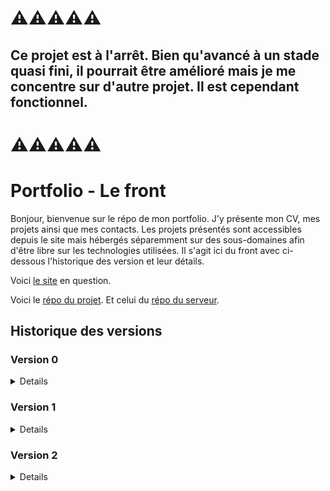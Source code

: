 # ⚠️⚠️⚠️⚠️⚠️

## Ce projet est à l'arrêt. Bien qu'avancé à un stade quasi fini, il pourrait être amélioré mais je me concentre sur d'autre projet. Il est cependant fonctionnel.

# ⚠️⚠️⚠️⚠️⚠️

# Portfolio - Le front

Bonjour, bienvenue sur le répo de mon portfolio. J'y présente mon CV, mes projets ainsi que mes contacts. Les projets présentés sont accessibles depuis le site mais hébergés séparemment sur des sous-domaines afin d'être libre sur les technologies utilisées.
Il s'agit ici du front avec ci-dessous l'historique des version et leur détails.

Voici [le site](https://alexandre-richard.fr/) en question.

Voici le [répo du projet](https://github.com/Alexandre-RICHARD/Portfolio-Front).
Et celui du [répo du serveur](https://github.com/Alexandre-RICHARD/Portfolio-Back).

## Historique des versions

### Version 0

<details>

### build 0 - 0.0.1 `1er juillet 2022`

-   Création des répertoire Github

### build 1 - 0.1.0 `3 juillet 2022`

-   Mise en place des premiers fichiers, test ok, prêt à coder

### build 2 - 0.1.1 `3 juillet 2022`

-   Update Readme (penser à prendre l'habitude avant de push)

### build 3 - 0.2.0 `4 juillet 2022`

-   Réflexion intense et installation quasi complète de tous les outils me semblant nécessaire du react-modèle.
-   Les deux projets (front/back) sont prêts à être commencés, l'environnement de travail est terminé.

### build 4 - 0.2.1 `4 juillet 2022`

-   Petit patch, retrait de dotenv sur le front et légère correction de commentaires

### build 5 - 0.3.0 `5 juillet 2022`

-   Début du projet, fin de la construction du plateau d'échecs terminé.
-   Tout est en javascript commun

### build 6 - 0.4.0 `6 juillet 2022`

-   Plateau terminé avec chaque pièce placé au bon endroit avec des SVG. - Récupération de données depuis le back.
-   Fichier http et baseUrl crées.
-   Prochaine étape, les mouvements des pièces

### build 7 - 0.5.0 `7 juillet 2022`

-   Début de la gestion des mouvements de chaque pièces.
-   Normalement pions terminées => 1/6.
-   Quelques morceaux temporaires ajoutés, à pas oublier.
-   Début de la construction des events et de la récupération des mouvements possibles.

### build 8 - 0.6.0 `9 juillet 2022`

-   Jeux d'échecs fonctionnel visuellement parlant.
-   Reste encore des règles à implémenter.
-   Prochaine étape, rangement, coup de propre.
-   Gros progrès, grosse fierté

### build 9 - 0.6.1 `10 juillet 2022`

-   Beaucoup de micro-correction, de factorisation (avec un peu de dynamisme)
-   Optimisation des appels d'API et mise en forme

### build 10 - 0.6.2 `10 juillet 2022`

-   Le précédent Readme n'avait pas été enregistré. C'est tout.

### build 11 - 0.6.3 `10 juillet 2022`

-   Encore un peu de factorisation et fonction unique pour la gestion des mouvements

### build 12 - 0.6.4 `12 juillet 2022`

-   Quelques modifs
-   Ajout d'un check définitif des cases Highlight si besoin
-   Tri des async/await/promise/then

### build 13 - 0.6.7 `19 juillet 2022`

-   Rattrapage des versionning du back
-   Modification de la manière de construire les Readme

### build 14 - 0.6.8 `21 juillet 2022`

-   Retrait des liens dans les SVGs des pièces.
-   Renommage des IDs des SVG
-   Création et stylisation de la modal pour le choix de la pièce lors de la transformation du pion
-   Diverses changements et applications de variables dans le SASS
-   Rajout d'une fonction intermédiaire avant l'envoi d'un moves au back pour gérer le choix de la pièce lors de la transformation du pion
-   Changement dans l'obtention du mouvement concerné par le choix effectué par le joueur. Plus simple, plus de boucle.
-   Gestion de la récupération du choix de pièce et rajout à l'objet envoyé au back

### build 15 - 0.6.9 `6 août 2022`

-   Très léger changement du checked true permettant de surligner les cases par défaut.

### build 16 - 0.6.10 `9 août 2022`

-   Rajout du plugin "syntax jsx" pour babel
-   Rajout du parser vue.js pour Eslint
-   Rajout du loader pour vue.js dans la config webpack
-   Changement et dispatch de l'output de Webpack pour régler le problème de compilation et insertion des fichiers
-   Complétion du plugin HtmlWebpackPlugin
-   Rajout de la règle pour le JSX pour la prise en compte des différents types de fichiers
-   Création d'un point de départ pour le projet en vue.js
-   Changement dans la prise en compte du favicon pour qu'il soit reconnu partout
-   Rajout de l'URL online à rendre unique à chaque upload

### build 17 - 0.6.11 `10 août 2022`

-   Débuggage d'EsLint qui ne fonctionnait plus après l'ajout de vue-eslint-parser
-   Ajout des sourceMap pour sass-loader
-   Remise en vue.js du projet
-   Déplacement des premiers fichiers vue en vue ^^ de faire une organisation propre
-   Création d'un fichier SCSS temporaire afin de rassembler les styles du jeu d'échecs temporaires

### build 18 - 0.6.12 `10 août 2022`

-   Modification de l'indentation générale du projet avec 12 pour les fichiers et 4 dedans.

### build 19 - 0.7.0 / 0.7.1 `14 août 2022`

-   Passage en Version 0.7 car l'installation de vue me permet de passer à la seconde grosse partie
-   Rajout de config et vue.config.js dans l'Eslint ignore
-   Changement de la commande serve pour être compatible avec le reload et vue router
-   Les fichiers webpack ont une indentation de 4
-   Rajout de HistoryAPIFallBack true dans le dev config
-   Rajout de vue router
-   Création des futurs logos du site
-   Création des vues qui seront centrales et légères stylisations primaires
-   Router terminés et fonctionnelles pour les routes primaires
-   Création du store avec VueX, nouvellement appelé Penia et intégration des liens avec

### build 20 - 0.7.2 `14 août 2022`

-   Déplacement et renommage du fichier z.http -> requestTest.http dans un dossier temporaire pour les fichiers qui seront utiles plus tard lors du rassemblement de tous les morceaux de projets
-   Déplacement des fichiers scss du jeu d'échecs en zone temporaire
-   Déplacements des deux logos en zone temporaire
-   Déplacement des 5 fichiers .js et du fichiers html gérant le jeu d'échec en zone temporaire
-   Déplacement de "HistoryAPIFallBack" de webpack.dev.config.js ailleurs pour éviter le doublon de dev-server
-   Début des annotations dans index.js (entrée de l'application), index.html, le router, l'index.scss et du PortfolioStore
-   Le fichier index.scss, point d'entrée des styles utilisés précédemment comporte des importations qui ne seront plus utiles et qui ont été indiquées
-   Renommage du mainRouter en router. Gestion de toutes les routes améliorées avec l'ajout de la notion de children et des routers nommés
-   Réorganisation des vues. Renommage du dossier components en dossier views.
-   Création de sous-dossiers :
    -   Primary qui regroupent les 4 pages principales : Home ; Portfolio ; Try Hard but Slow Run et 404 (Not Found)
    -   Portfolio qui va regoruper les 4 vues différentes
    -   TryHard qui regroupera toutes ses vues
    -   Parts qui regroupent tous les sous-composants réutilisables
-   Création de la vue HomePage pour permettre la redirection vers soit le portfolio, soit le projet TryHard but SlowRun
-   Création des pages principales pour les deux parties du site

### build 21 - 0.7.3 `14 août 2022`

-   Supression de vue.congfig.js qui ne servait visiblement à rien
-   Achèvement d'annoter tous les fichiers qui le méritait

### build 22 - 0.7.4 `16 août 2022`

-   Changement dans les liens créé par les router-link avec l'abandon des paths et l'utilisation direct des noms des routes

### build 23 - 0.7.5 `16 août 2022`

-   Rajout d'un SVG pour faire un boutton Revenir à l'accueil en permanance
-   Configuration et utilisation de Prettier sur tous le projet

### build 24 - 0.7.6 `16 août 2022`

-   Test et début d'apprivoisement du SVG en template

### build 25 - 0.7.7 `17 août 2022`

-   Rassemblement de tous les styles des views dans un même nouveau fichier portfolio.scss

### build 26 - 0.7.8 `17 août 2022`

-   Changement d'une règle EsLint
-   Mise en gitignore du dossier .temp/ contenant les fichiers temporaires ou inutiles
-   Quelques changements d'organisations dans les fichiers scss
-   Toutes la refonte du style pour s'adapter à la nouvelle hiérarchie des fichiers
-   Création des icones en svg nécessaires à l'affichage du responsive
-   Nombreux changements dans les vues visant à reprendre au fur et à mesure la nouvelle façon de créer le site (aller on prie pour que cette idée soit pas mal)

### build 27 - 0.8.0 `17 août 2022`

-   Oops, failli faire un giga fail avec les commit/push mais c'est rattrapé. Rajout d'une clé GPG pour vérifié les commits
-   Mise en git ignore des fichiers non nécessaires sur Github

### build 28 - 0.8.1 `17 août 2022`

-   Supression d'un commentaire dans le html original pour ne pas qu'il apparassent dans le chrome dev
-   Gros changement dans le router. Il n'y aura plus de page intermédiaire pour tryhard ou portfolio et les router se situeront dans la home page
-   Renommmage de quelques fichiers pour encore améliorer la lisibilité de l'arborescence
-   Le reset.css est devenu un fichier scss
-   Supression du portfolio.scss. Il est à présent divisé en 5 partie, le header et les 4 parties différentes du portfolio
-   Remise de la font dans l'index.scss de base, ça ne sert à rien de l'indiquer ailleurs
-   Le fichier app.vue contient désormais le header ainsi que le router principal qui lui servira à diriger vers les grandes zones, au nombre de 3 pour l'instant
-   Le header est fini. Les liens login et register ne fonctionnent pas encore, et la modal responsive n'est pas faite

### build 29 - 0.8.2 `20 août 2022`

-   Rajout d'une variable path dans la meta des routes pour être affiché dans le BreadCrumb
-   Déplacement de toutes les variables SCSS dans un fichier séparé
-   Création du BreadCrumb qui se fait automatiquement et stylisation

### build 30 - 0.8.3 `20 août 2022`

-   Rajout du loader pour pdf
-   Finition de la page d'accueil du portfolio mais non stylisé encore
-   Suppression du console log inutile
-   Sur index.scss, min-width mis en 400px
-   Correction d'un léger bug du BreadCrumb et mise d'un name sur la route intermédiaire du portfolio

### build 31 - 0.8.4 `20 août 2022`

-   Petite amélioration du Readme.md

### build 32 - 0.8.5 `23 août 2022`

-   Résolution du problème du white screen au recharhement de la page avec un lien avancé
-   Ajout d'un fichier .htaccess qui sert à paramétrer le serveur en partie, à redirigé le http vers https, à inscrire le html/index.html comme point d'entrée et à rediriger toutes les requêtes de html vers ce fichier (très très content d'avoir trouvé la réponse à ce problème problématique)

### build 33 - 0.8.6 `24 août 2022`

-   Stylisation et correction de la page pfHome
-   Rajout d'une div page-background pour avoir un bon background en ayant notre contenu à 1000px

### build 34 - 0.8.7 `27 août 2022`

-   Rajout du .htaccess dans le gitignore
-   Modification d'un commentaire dans la config Webpack
-   Mise en dossier du fichier html et favicon d'origine.
-   Remplacement des 3 projets mis en avant par des vrais données et vraies images
-   Suppression de la partie commentées du Router
-   Changement dans le Store pour prendre en compte les liens et les boutons/modals dans les liens
-   Léger changement dans le style du Header
-   Changement dans le style de la page, mise en appliation des variables
-   Mise en fonction du bouton pour Copier le lien Discord
-   Changement du nom du composant TopLinks

### build 35 - 0.8.8 `27 août 2022`

-   Rajout d'une petite inscription du build et de la version directement sur la page

### build 36 - 0.8.9 `27 août 2022`

-   Déplacement et rangement de tous les fichiers de styles et mise à jour des importations
-   Mise dans le store des liens pour les modals
-   Amélioration du reset.scss pour avoir encore plus de contrôle sur le style de certains élements
-   Mise en variables de toutes les couleurs utilisés dans le style
-   Mise en variables de certaines tailles de texte
-   Révision du style pour le header
-   Les transitions sont désormais hérités à tous le projets pour avoir des changements plus fluides (0.4s)
-   Le header change quand on scroll vers le bas
-   Mise en "temporaire" donc suppression des icônes non utilisés
-   Suppression de quelques div et règles CSS non utilisées
-   Les liens de modals générés par composant ne portent plus la fonction, ce qui générait une erreur mais une valeurs qui sera appliquée à une seule fonction commune.
-   Le props link n'est plus indispensable et a une valeur par défaut
-   La div représentant le contenu de la page principale est désormais une balise "main"

### build 37 - 0.8.10 `27 août 2022`

-   Rétablissement du .htaccess car impossible de le supprimer du projet en l'ignorant de git

### build 38 - 0.8.11 `27 août 2022`

-   Ressuppression et mise en gitignore de .htaccess car nouvelle idée
-   Rajout d'un dossier .copy pour les potentiels fichiers type "public" mais qui doivent être ignorés sur le commit

### build 39 - 0.8.12 `29 août 2022`

-   Tentative de trouver d'autres couleurs agréables changeables facilement grace au variables SCSS. À suivre
-   Le padding de la page est réduit en dessous de 700px de large
-   Factorisation et nombreux changements dans le portfolio.scss
-   Quelques changements dans le portfolioHome

### build 40 - 0.8.13 `29 août 2022`

-   Stylisation des différents boutons en hover avec utilisation d'un faux contenu en before pour que les boutons/liens ne changent pas de taille après
-   Ajout d'attribut title pour chaque afin de faire correspondre le contenu en CSS

### build 41 - 0.8.14 `29 août 2022`

-   Création d'un début de modal dynamique à l'aide de Pinia. Elle s'ouvre dans 3 cas et se ferme en cliquant à côté
-   Changement du nom des modals dans le store d'origine et création d'un nouveau store

### build 42 - 0.8.15 `3 septembre 2022`

-   Suppression du try/catch(error) pour le copy en clipboard
-   Mise à jour du CV et donc du lien
-   Création de la modal du Menu avec les liens dedans
-   Gestion de l'ouverture et de la fermeture de la menuModal
-   Factorisation et amélioration de l'ouverture et de la fermeture des accountModal
-   Léger Hover sur le SVG du Menu
-   Stylisation de la modal du Menu

### build 43 - 0.8.16 `4 septembre 2022`

-   Rajout d'un petit message "copié" quand on clique sur le boutton du Discord pour copier le pseudo

### build 44 - 0.8.17 `7 septembre 2022`

-   Reprise de la structure du projet pour y implémenterma nouvelle manière de voir le site, ces deux facettes et ainsi mieux reprendre la création de celui-ci car cela commençait à bloquer
-   Mise en .temp, donc sortis du projet tous les fichiers sauf ceux nécessaire à une reprise à zéro du projet
-   Retrait de .htaccess du dossier .copy et remise dans le dossier public. Effectivement, je suis parevenu à le .gitignorer
-   Renommmagede ces quelques fichiers initiaux pour qu'ils soient plus clairs et ainsi moins me perdre dans la suite (mine de rien, l'organisation des fichiers est un petit casse-tête)

### build 45 - 0.9.0 `9 septembre 2022`

-   Dossier styles/base renommé Base
-   Grosse refonte du site en repartant de zéro et en remettant ce qui a déjà été fait en l'adaptant
-   Instauration d'un site en 3 parties avec Home, Portfolio et TryHard
-   Restructuration du Header pour s'y adapter
-   Rajout d'une variable section dans la meta des routes pour identifier quelle section du site est utilisée
-   Mise en place d'une partie pour changer le thème du site
-   Pour cela, le header comporte des petits boutons sur la gauche et dans le futur, dans la modalMenu pour les petits écrans
-   Aussi, le store comporte les différentes variables de thème de couleur et les variables en css pure (pas en scss) sont changés
-   Séparation des données de liens en 3. POur les 3 parties différentes comme cela, les liens du header correspondent à la partie mais avec toujours la possibilité de revenir au menu de 2 manières
-   Mise dans une pseudo-classe :root les variables d'origine. Peut-être le futur fera que le choix du thème sera enregistré dans un cookie
-   Remplacement de toutes les appels de variales scss par les nouvelles en css var(--###)
-   Quelques animations sur le header
-   Refonte des @media-queries et ajustement
-   accountModal déplacé dans le fichier App.vue d'origine
-   Rajout de la fonction sectionChanger pour gérer le changement de section du site avec les différents Router-Link
-   Remise en place de tous les composants d'avant sauf la page PortfolioHome
-   Instauration des fichiers de composants pour les futures pages

### build 46 - 0.9.1 `9 septembre 2022`

-   Remise des images utilisé dans pfHome
-   Remise de pfHome et le début de pfContact que j'avais commencé
-   Adaptation des styles pour correspondre au nouvelles variables de couleurs
-   Rajout d'une animation pour le petit span "copié" qui apparait à la suite du clic sur un boutton de copie

### build 47 - 0.9.2 `10 septembre 2022`

-   Petit correctif pour mettre les couleurs de Background et de title sur chaque couche d'élément qui avait besoin pour ne pas être en retard lors des transition

### build 48 - 0.9.3 `11 septembre 2022`

-   Synchronisation entre les noms de fichiers vue et des fichiers scss ainsi que leur organisation
-   Mise du NotFound dans un 4ème router-view nommé Other
-   Retrait de deux lignes dans la template SVG du menu-header-icon
-   Tentative de faire un habillage avec des vagues animés, bien avancé mais remis à plus tard

### build 49 - 0.9.4 `13 septembre 2022`

-   Changement dans l'eslintIgnore pour ignorer le nouveau webpack.config.js
-   Mise à jour des packages NPM
-   Dans package.json, mise à jour des commandes start et build
-   Combinaison des 3 fichiers de config de webpack pour optimiser et mieux gérer/comprendre les paramètres webpack
-   Suppression du fichier paths et imbication de son contenu (que le nécessaire) dans le nouveau fichier
-   Changement de la gestion dev/prod avec des variables d'environnement provenant des commandes npm run
-   Changement de la gestion des fichiers/requête d'image en mettant type="asset" géré par webpack 5
-   Suppression du dossier assets
-   Déplacement du favicon dans src/images
-   Déplacement de toutes les images dans src/images
-   Déplacement d'index.html à la racine du dossier source
-   Début de personnalisation de la page 404
-   Première partie de l'animation 404 réalise avec la Dolorean de retour vers le futur
-   Déplacement de la vue NotFound dans un router dédié
-   Création d'un fichier (peut-être temporaire) scss pour être le point d'entrée

### build 50 - 0.9.5 `13 septembre 2022`

-   Push de deux fichier non validé par erreur

### build 51 - 0.9.6 `13 septembre 2022`

-   La hauteur minimal n'est plus sur le page-container mais sur le page-background maintenant
-   Déplacement du NotFound sur le bloc supérieur, dans le page-background
-   Stylisation finie de la transition 404 > Other
-   Mise en place du toggle lors du clic de la Dolorean

### build 52 - 0.9.7 `13 septembre 2022`

-   Utilisation de Prettier sur tous les fichiers du projets pour unformiser le code et avoir un projet plus propre
-   Préservation du index.scss de base mais déplacement à la racine du dossier source pour avoir html/js/css au même endroit

### build 53 - 0.9.8 `14 septembre 2022`

-   Petite modification dans le background image du fire (NotFound) pour que la hauteur soit de 15px, avec le repeat et la proportion conservé

### build 54 - 0.9.9 `14 septembre 2022`

-   Petite mise à jour du NotFound pour qu'il s'adaptent correctement au changement de couleur du thème. CAD, mettre la propriétés background à chaque élément

### build 55 - 0.9.10 `14 septembre 2022`

-   Création d'un composant dédier à la palette de couleur/thème
-   Les liens account du header ne sont plus en width 100% au dessus de 820px pour laisser place aux autres liens
-   Correction de quelques couleurs lors des transitions
-   Ajout d'une flèche dans la modal du menu avec "retour à l'accueil", agtandi par rapport au reste
-   Suppression du @media responsive 700 pixels et transfert sur les 820px
-   La stylisation de la palette à son propre fichier avec des styles séparés pour le header et le menu-modal

### build 56 - 0.9.11 `15 septembre 2022`

-   Changement dans le router pour que portfolio et tryhard ne soit plus enfant de home afin que home soit indépendante en terme de contenu
-   Dans Breadcrumb, changement de 1 à 0 pour la recherche de route.matched afin de gérer le changement de section pour l'affichage des liens
-   Déplacement des deux router secondaires pour les mettre dans app plutôt que dans homePage afin de pouvoir avoir une page séparée

### build 57 - 0.9.12 `17 septembre 2022`

-   La stylisation de page-container et page-background est maintenant sur \_index.scss pour simplifier et unifier le style de HomePage
-   Création et stylisation de la page HomePage avec un jeu de Mastermind fonctionnel

### build 58 - 0.9.13 `17 septembre 2022`

-   Création d'une div pour entouré chaque ligne du mastermind et se séparer de la width sur l'élément parent
-   Changement du border-radius pour éliminer le petit effet moche
-   Mise du header en z-index 1 pour qu'il passe par dessus le contenu de la page

### build 59 - 0.9.14 `20 septembre 2022`

-   Changement de deux couleurs pour le mode light
-   Rajout d'une image servant de photo 'officielle'
-   Première partie de la page Curriculum, toujours en construction

### build 60 - 0.9.15 `20 septembre 2022`

-   Finition du style des expérience profesionnelles
-   Rajout de petite div pour pouvoir faire une box-shadow à moitié caché
-   Mise en place de z-index 10 pour le header et les account Modal

### build 61 - 0.9.16 `20 septembre 2022`

-   Quelques corrections dans le textes, que ce soit le contenu ou l'orthographe
-   Rajout d'une petite marge pour chaque grosse box du Curriculum

### build 62 - 0.9.17 `21 septembre 2022`

-   Fin de la stylisation pour la catégories "expériences profesionnelles"
-   Découverte d'un petit bug global au site assez compliqué à comprendre, remis à plus tard car vraiment pas gênant

### build 63 - 0.9.18 `21 septembre 2022`

-   Quelques factorisations dans le SCSS de la page CV du Portfolio
-   Fin de la stylisation primaire de la page CV du Portfolio
-   Finition du contenu de la page CV du Portfolio
-   Mise du contenu du CV en array

### build 64 - 0.9.19 `22 septembre 2022`

-   Rajout d'un petit encadré comme le projet versionning pour afficher en direct le prix de l'Etherum
-   Contient également en direct le gain ou la perte que je fais

### build 65 - 0.9.20 `22 septembre 2022`

-   Rajout de la partie vente de l'Etherum et également de l'affichage de la croissance avec un pourcentage

### build 66 - 0.9.21 `24 septembre 2022`

-   Rajout de formulaire pour rentrer directement les prix dans la page gain et ainsi rendre l'outil utilisable à souhait
-   Interface primaire mais suppression du petit encadré en bas à gauche et présence uniquement de la page via /gain
-   Rajout de la route correspondante dans le router

### build 67 - 0.9.22 `29 septembre 2022`

-   Grosse mise à jour après pas mal de jours sans avoir trop avancé, remise sur le projet plein pot
-   Mise à jour des package npm
-   La page "gain" consacré à mes petites expérience lié à l'Etherum, le résultat va venir changer le titre de la page pour une meilleure visibilité
-   Tentative de mettre le package-lock.json en .gitignore
-   Pour la page contact, création et mise en dossier des logo des différents launcher
-   Les informations des différents contacts sont maintenant dans le store plutôt que dans le script car...
-   ...les 3 liens dans la page d'accueil du portfolio sont gérés par le même composant que la page contact
-   Création, dynamisation, stylisation et finition de la page contact - partie liens
-   Rajout d'un petit logo copie pour indiquer à l'utilisateur que c'est possible
-   Les liens sont tous générés dynamiquement
-   Adaptation vis-à-vis de la recherche des logos car gérés en assets par webpack et convertis en base64
-   Prise en compte du responsive
-   Suppression de l'effet du hover sur les liens de contact de la page d'accueil du portfolio

### build 68 - 0.9.23 `29 septembre 2022`

-   Mise à jour du logo de Gog, le launcher afin de le rendre plus distingable
-   Mise en place d'un fichier baseUrl.js pour les futures et très prochaines relation avec la BDD
-   Mise en place d'un formulaire de contact avec récupération des données et envoi en back, l'envoi du mail derrière n'est pas encore fonctionnel

### build 69 - 0.9.24 `5 octobre 2022`

-   Changement dans la gestion de l'affichage des projets
-   Remplacement des images d'illustration par un placeholder qui sera remplacé une fois plus de 3 projets incorporés
-   Mise à jour des packages NPM
-   Rajout d'une route dédiée au projet détaillée avec donc une route par projet
-   Rajout de la liste des projets avec leurs détails dans le store de Pinia
-   Création et utilisation d'un même composant pour créer le container et les différentes div de projets que ce soit sur la page projet ou sur la page Home
-   Suppression de la template des projets dans pfHome et du style correspondant pour le remplacer par l'appel du composant dynamique
-   Dans pfHome, l'affichage des projets est rendu aléatoire, 3 projets parmi tous sont affichés dans un ordre aléatoire
-   Changement de la valeur d'un coefficient dans EhterumFollow.vue 0.999 -> 0.99747
-   Initialisation et préparation à la création de la page de détails de chaque projet

### build 70 - 0.9.25 `5 octobre 2022`

-   Rajout d'un dossier large pour les images d'illustration de projets afin d'avoir des images légères à charger lors de l'aperçu de tous
-   Le breadcrumb n'a plus de z-index qui était inutile
-   Modification des données de projets pour les rendre plus précise et rendre le côté temporaire des 2 projets factices plus clair
-   Changement de la variable number passé au projectContainer de null à 0 pour la page pfProject
-   Création et stylisation de la page ProjectDetails qui permet d'accéder à tous les détails d'un projet

### build 71 - 0.9.26 `6 octobre 2022`

-   Ajout de <base href="/"> dans le document HTML de base pour contrer les problèmes de redirection et de recherche de ressources
-   Problème du lien pour le portfolio project réglé

### build 72 - 0.9.27 `7 octobre 2022`

-   Création du contenu de la modal Account avec deux formulaire semi-dynamique de connexion ou d'inscription
-   Stylisation basique de ces formulaires
-   Changement du nom de toutes les variables formulaires pour le formulaire de contact
-   Ajout de autocomplete pour chaque input

### build 73 - 0.9.28 `10 octobre 2022`

-   Changement de la fonction gérant la fermeture de la modal de compte afin qu'elle puisse gérer le changement de modal entre connexion et inscription
-   Changement dans l'objet qui contient les valeurs des 6 inputs en remplacement le null par une string vide
-   Création d'un système de stockage de message d'erreur lors de l'analyse des value d'input
-   Objet fonction avec les 6 fonctions de tests pour chaque input uniquement lors du submit
-   Rajout de diverse conditions à travers les regex pour valider ou nom les valeurs entrées par l'user
-   Affichage des messages d'erreurs sous les différents input
-   Ajout d'un bouton pour changer d'une modal à l'autre si déjà un compte : inscription -> connexion ; si pas de compte connexion -> inscription
-   Modification de l'opacité du cache de la modal
-   Rajout d'une largeur minimum pour la modal même si normalement, 350px n'est jamais atteind
-   Augmentation de la largeur de la bordure de la modal
-   Stylisation des messages d'erreur et du bouton de changement de modal
-   Les boutons submit des formulaire ont maintenant une bordure invisible pour prévoir la taille définitive lors du hover

### build 74 - 0.9.29 `11 octobre 2022`

-   Factorisation importante des 6 inputs des modals de connexion
-   Renommage d'une classe CSS : password-error-box -> error-box
-   Création d'un composant gérant la création des inputs
-   Supression des consoles.log inutiles
-   Création d'une fonction changeInputValue qui va recevoir les emit du composant enfant pour changer les valeurs d'input
-   Installation de l'appel des 6 input via le nouveau composant
-   Utilisation de la fonction emit permettant de transmettre une données du fils au parent lors du trigger d'un event

### build 75 - 0.9.30 `11 octobre 2022`

-   Ajout d'une fonction détectant la perte de focus de chacun des input
-   Une nouvelle fonction emit existe ainsi dans le sous-composant
-   Cette fonction appelle le test spécifique de cet input
-   Ainsi, les tableaux d'erreurs sont maintenant vidés dans les sous-fonction plutôt que dans les fonction submit
-   La vérification du passwordConfirmation ne fait plus appel à deux paramètres de fonction mais à un seul et va chercher le mot de passe d'origine dans l'object spécifique
-   Supression des deux videurs d'array
-   Ajout d'un return true or false pour chaque test afin de pouvoit styliser les input selon ce simple résultat
-   Rajout d'un style léger pour les input afin de reconnaître le fait qu'ils soient ou non correctement remplis

### build 76 - 0.9.31 `11 octobre 2022`

-   Installation de "zxcvbn", le mesureur de puissance d'un mot de passe par DropBox
-   La fonction stylisant les inputs à la perte de focus ne fonctionne que si l'input a au moins 1 caractère
-   Rajout d'une progress bar si l'input de registerPassword a au moins un caractère pour indiquer la puissance du mot de passe

### build 77 - 0.9.32 `11 octobre 2022`

-   Légère modification du style (size et margin) pour la photo du Curriculum
-   Modification du texte sur la page d'accueil du site
-   Modification du texte de présentation dans le curriculum
-   Mise en commentaires d'une variables pour correspondre à EsLint
-   Mise à jour des package npm (comme à chaque commit mais je le notifie de temps en temps)
-   Mise en forme de la section "Features à venir" du Readme pour qu'elle soit plus clair

### build 78 - 0.9.33 `12 octobre 2022`

-   Utilisation de Prettier sur tout le projet

### build 79 - 0.9.34 `12 octobre 2022`

-   Changement dans les fonctions gérant les submit d'account. Les données sont maintenant en objet pour un envoi global au serveur
-   Dans le cas ou tous les feux sont verts, on appelle les fonctions connection ou registration pour lancer un appel API, pour le moment sans effet

### build 80 - 0.9.35 `13 octobre 2022`

-   Rajout de "node": true dans le fichier de configuration d'EsLint
-   Création de fichier contenant des variables d'environnement afin de changer automatiquement d'adresse d'API en fonction du mode dev/run ou prod/build
-   Mise en gitignore de ces fichiers
-   Installation de dotenv-webpack pour gérer ces fichiers
-   Mise en devDependencies de Vue et de Zxcvbn
-   ProjectVersionning, le petit encadré en bas à droite qui indique la version va maintenant récupérer la valeur depuis le package.json

### build 81 - 0.9.36 `14 octobre 2022`

-   Petit changement dans le début de Readme pour qu'il soit conforme à celui du front et à l'évolution actuelle du projet
-   Utilisation de la variable d'environnement pour l'importer dans les composants qui ont des requêtes à faire
-   Rajout d'un fichier scss temporaire pour les moments de débug ou les gros tests pas beaux
-   Supression du fichier baseUrl.js qui n'a donc plus son utilité

### build 82 - 0.9.37 `14 octobre 2022`

-   Le dossier build devient .dist pour le placer en haut de liste
-   Adaptation des commandes dans le package.json

### build 83 - 0.9.38 `15 octobre 2022`

-   Mise à jour des packages npm
-   Code review de tous le projet avec quelques corrections mais surtout l'identification de nombreux point à changer et à améliorer (liste en dessous)
-   Ajout de Webpack-Bundle-Analyzer, plugin qui permet d'ouvrir lors du start/build une page montrant les fichiers de compilations créés, leur taille et ce qu'ils contiennent
-   Mise en commentaires des fichiers suivants (pas pour tout, uniquement les choses qui me semblaient importantes à expliquer, fonctions complexes, package, configuration...) :
-   Index.html
-   Index.js
-   Index.scss
-   Router.js
-   \_index.scss
-   \_variables.scss
-   EtherumFollow.scss
-   NotFound.scss
-   App.vue
-   NotFound.vue
-   pfContact.vue
-   pfCurriculum.vue
-   pfHome.vue
-   pfProjectDetails.vue
-   pfProjects.vue
-   thsrHome.vue
-   AccountModal.vue
-   AccountModalInput.vue
-   BreadCrumb.vue
-   ContactButton.vue
-   ProjectContainer.vue
-   ProjectVersionning.vue
-   SiteHeader.vue
-   ThemePallet.vue
-   Placement de quelques commentaires spéciaux pour indiquer des zones à changer plus tard
-   Renommage de \_elTempo.scss en \_temporary.scss
-   Suppression des deux event.preventDefault() dans AccountModal.vue
-   Dans AccountModalInput.vue, zxcvbn n'est plus chargé pareil. Il est maintenant chargé uniquement à l'appel de la fonction chargé de modifier le contenu du password. Cela est très économe pour la compilation des fichiers
-   Une variable en ref est donc indispensable, elle contient la valeur du score de sécurité du mot de passe
-   La progressbar a maintenant un max à 18, plutôt que 16
-   Dans ProjectContainer.vue, la fonction slice pour raccourcir le tableau est maintenant dynamique au nombre de projet demandé en appelant le composant
-   Dans le header, changement du nom de la fonction "AccountModal" => "handleChangeModal"
-   Complétion du Readme avec toutes les ToDo que j'avais fait à droite à gauche pour centraliser

### build 84 - 0.9.39 `16 octobre 2022`

-   Suppression des importations de WaveDecorations et mise en temporaire des fichiers concernés
-   Retrait de toute notion de section référent à la navigation.
-   Ainsi, les fonctions sectionChanger et ses appels contenus dans SiteHeader.vue, breadCrumb.vue,
-   Cela avait pour but de simplifier le site en supprimant la partie TryHard but Slow Run que je n'avais pas encore commencé.
-   Les liens dans le header ou dans la modal du Menu sont donc maintenant toujours les mêmes impliquant la suppression des autres dans le store
-   Gros changement dans le BreadCrumb. Les données de chemin ne sont plus générés directement à partir des différents route.matched mais à partir des données BreadCrumb contenu dans le meta du dernier path
-   Utilisation du hook watch de vue pour réagir aux changements de route et d'un array reactive
-   Suppression de 3 consoles.log oubliés
-   Suppression du composant de la page TryHard but SlowRun
-   Adaptation du texte de la HomePage pour convenir à ces nouveaux changements
-   Suppresion du VueRouter tryhard
-   Changement du lien pour le projet de jeu d'échecs
-   Modification de quelques titres de pages
-   Rajout dans le Store dans le différents dossier meta des informations qui servent à créer le BreadCrumb
-   Lors d'un changement de page, le scrolling revient en haut de la page après 200ms
-   La largeur minimum du projet est maintenant de 386 pixels contre 400 avant pour rejoindre le minimum de 400px souhaité. En effet, le padding causait un petit surplus.

### build 85 - 0.9.40 `19 octobre 2022`

-   Mise à jour des packages NPM
-   Mise en commantaires du plugin d'analyse des packages "BundleAnalyzerPlugin"
-   Mise en commentaires de la fonction sendMail de la page Contact, tant qu'elle ne sera pas utilisée
-   Remise du Event.preventDefault() car nécessaire sur le site hébergé
-   Ajout de la récupération de la réponse pour le register

### build 86 - 0.9.41 `21 octobre 2022`

-   Rajout d'un nouveau sous-tableau pour les tableaux d'erreurs respectifs de login et de register afin d'y rentrer et donc d'afficher les informations gloables (succès, identifiants incorrect, erreurs)
-   Suppression de chaque ligne type errorDataRegister[0].length = 0 et ajout d'une fonction dédiée qui va boucler sur les deux tableaux afin de vider les tous les sous-tableaux
-   Changement dans la manière de vérifier si tous les tests regex ont été concluants avec la méthode every.
-   Récupération du status des deux requêtes register/login afin de l'utiliser pour inclure un message d'erreur si code 500.
-   Mise en place d'une série de test avec switch case pour inclure les messages d'erreur au bon endroit en fonction de la réponse reçue pour les deux requêtes
-   Rajout d'une petite div déjà utilisé ailleurs dans les formulaire pour inclure les messages d'informations globales

### build 87 - 0.9.42 `22 octobre 2022`

-   Mise à jour des packages npm
-   Création, importation du composant et du fichier scss pour la page user.
-   Copie d'une grande partie du style depuis accountModal. A factoriser plus tard
-   Création de la route permettant d'accéder à cette nouvelle page
-   Création d'un objet account dans le store chargé de récupérer les informations de connexion
-   Rajout de deux fonctionnalités pour le projet portfolio
-   Renommage d'une fonction dans le composant de la page NotFound (404)
-   Lors d'une inscription/connexion réussie, les données pertinentes sont entrées dans le store
-   De manière globale, la variable email est renommée mail
-   Rajout d'une condition pour que les modals de connexion/incription se ferment automatiquement et ne peuvent être ouvertes si l'utilisateur est connecté
-   Adaptation du composant AccountModalInput.vue pour qu'il gèrent la condition de force du password pour deux input différent
-   Si l'utilisateur est connecté les boutons Connexion/Inscription disparaissent au profit de la page profil et du bouton de déconnexion
-   Création d'une fonction de déconnexion supprimant les infos de connexion, fermant les modals et ramenant à la page d'accueil
-   La page UserProfile non-terminée encore reprend en grande partie le code du composant AccountModal, ça sera sûrement factorisable

### build 88 - 0.9.43 `24 octobre 2022`

-   Ajout d'une propriétés requiredLogin à la route UserProfile
-   Rajout d'un before each dans le router qui va venir vérifier la condition de requiredLogin
-   Ajout d'une propriété flex-wrap pour la page UserProfile afin que ça ne dépasse plus
-   Ajout d'une div supérieur à la progress bar du password. Ceci pour que les deux formulaires soit bien alignés
-   Renommage d'AccountModalInput en AccountInput
-   Correction du nom d'un objet du store qui causait un problème d'undefined
-   Suppression des messages type "Connexion réussi mais ça sert à rien pour l'instant"
-   Rajout d'un cleanError lors de la perte de focus
-   Après le copié collé de AccountModal dans UserProfile, de nombreux changements :
-   Adaptation des 6 fonction de test pour qu'elles correspondent à nos 6 inputs
-   Adaptation des 2 x 3 fonctions de test des inputs / envoi de la requête / traitement du résultat pour le changement mot de passe / mail

### build 89 - 0.9.44 `24 octobre 2022`

-   Rajout de la couleur de background pour les formulaires dans UserProfile
-   Rajout du style pour le formulaire de suppression de compte
-   Rajout d'une animation pour l'apparition de l'input de suppression de compte
-   Rajout toujours sur le même principe d'un formulaire simple pour supprimer le compte avec confirmation par mot de passe
-   Ajout d'une variable pour déclencher l'apparition de l'input lors du premier clic sur "Supprimer le compte"
-   Ajout du tableau d'erreur, de la fonction de vidage de ce tableau et des tests regex liés.
-   Reprise de la logique test des inputs / envoi de la requête / traitement du résultat pour gérer
-   LE bug des autocomplete m'a fait remplacé toutes les valeurs d'autcomplete par quelque chose de cohérent même si ça n'a rien changé au comportement de Chrome

### build 90 - 0.9.45 `24 octobre 2022`

-   Rajout de 2 images en SVG créés par mes soins pour indiquer la visibilité ou non du mot de passe
-   Création d'un ficher scss pour très prochainement factoriser le css des modals account et tu userProfile
-   Création d'une petite box placé à droite des inputs de mot de passe et stylisation
-   Simplification des mise en couleur des bordures d'input
-   Clarification du système de good/error lors de la perte de focus
-   Une image de base sert de placeholder dans la petite boite servant de afficher/cacher jusqu'à son remplacement
-   La différenciation des input se fait à partir d'un opérateur ternaire dans la création de la div dans AccountInput.vue
-   Création de la fonction toggleShowPassword :
-   Elle récupère l'élément cliqué, trouve le formulaire le plus proche (celui qui le contient), et trouve tous les inputs à password que le form contient
-   Pour tous les inputs trouvés, on change le type (text => password ; password => text), on change l'attribut showed du button et on créé l'icône

### build 91 - 0.9.46 `24 octobre 2022`

-   Rajout d'une div supérieur dans le UserProfile
-   Séparation propre des styles afin que les styles d'input soient bien rangés dans un seul fichier
-   Les styles propres aux fichiers précédent sont gardés mais la taille des fichier en a été fortement réduite

### build 92 - 0.9.47 `26 octobre 2022`

-   Importation brute du jeu d'échec pas encore implanté (js et scss)
-   Dans le router, suppression de tous les sous-routeur et ne reste que le Main Router
-   Adaptation de ceci dans l'APP.vue
-   Création de la route du jeu d'échec
-   Dans le détail d'un projet, son lien est nommé, impliquant le changement dans Main.js (le store) et PfProjectDetails.vue
-   Mise à jour des package NPM

### build 93 - 0.9.48 `26 octobre 2022`

-   Rajout temporairement de toutes les fonctions js de base du jeu d'échec dans le composant ChessGame.vue et initialisation dans un onMounted
-   Remise en temporaire (hors du projet des 3 fichier originaux)
-   Adaptation de la div app originelle en div ChessGame
-   Création d'un composant pour chaque SVG de chaque pièce
-   Jeu fonctionnel et communication avec le serveur totalement ok depuis le temps

### build 94 - 0.9.49 `2 novembre 2022`

-   Retrait des templates de SVG desx pièces d'échecs dans l'index.html
-   Retrait du RequiredLogin pour la route Etherum
-   Rajout de suspense dans App.vue pour le chargement initial des données du jeu d'échec, sûrement temporaire.
-   Correction de fautes d'orthographes
-   Transformation en composant "dynamique" du jeu d'échec à la base en js vanilla
-   Création d'un objet reprenant les différents fichiers SVG des pièces pour pouvoir les insérer dynamiquement
-   Création de plusieurs objet contenant les informations à afficher en boucle
-   Changement et test à taton des fonctions de création du jeu, de récupération des données
-   Peu de changement dans les fonction de gestion des mouvements, en effet, celles-ci sont toujours fonctionnelles
-   L'objet GameData est maintenant global à la fonction, il n'est plus contenu dans un objet faisant des appels à rallonge
-   Changement de nom de quelques classes en kebab-case afin de s'aligner sur les normes CSS
-   Diminution du délai de transition par rapport au reste du projet
-   Quelques changements dans le style des éléments temporaires

### build 95 - 0.9.50 `3 novembre 2022`

-   Changement de nom d'une classe pour respecter le kebab-case
-   Les pièces sont en cursor: pointer maintenant
-   Rajout d'un reset button initial qui disparait quand les données sont bonnes et que le jeu est créé
-   Retrait de Suspense dans App.vue
-   Utiliser de deux variables ref() pour la préparation du jeu
-   GameData est un objet vide en reactive initialement
-   Fonction intermédiaire pour exécuter l'initialisation des mouvements (il reste un bug lors d'un reset)
-   Condition avant d'assigner le resultat du fetch à gameData.
-   Changement dans le fonctionnement de la réponse. Elle contient un objet donc une clé correspond à si oui ou non le gameData est initialisé ou vide
-   Rajout d'une fonction resetAll qui va venir supprimer les classes supplémentaires et les events avant qu'ils soient tous remis correctement à chaque nouveau coup

</details>

### Version 1

<details>

### build 96 - 1.0.0 `15 novembre 2022`

-   Passage en 1.0 maintenant que j'ai commencé à postuler et que je pars du principe que mon objectif initial est atteind.
-   Mise à jour des package NPM
-   Suppression de la transition pour le textArea du contact afin que width/height soient instantanés
-   Petit changement dans la gestion d'état du jeu d'échec. Pas encore bien finiolé
-   Correction de quelques coquilles orthographiques
-   Mise à jour du CV et donc de son lien

### build 97 - 1.0.1 `26 décembre 2022`

-   Dans l'index.js, fichier racine du projet, insertion du middleware pour la gestion des Cookies
-   A l'entrée du fichier, on demande la gestion du cookie comptant le nombre de visite
-   Utilisation d'une logique de traitement des cookies générique mais complexe à comprendre. Une fonction pour get, une pour set, et il y aura une fonction pour chaque cookie et ce qu'il doit faire
-   Pour les tests d'allemand, création d'un middleware servant à stocker les verbes
-   Incorporation du test d'allemand dans le router
-   Dans le store, changement des données pour les projets factices qui faisaient planté le site
-   Stylisation de la page de test de manière assez simpliste
-   Un mot de passe protège l'accès à la page, c'est temporaire mais c'était aussi pour tester
-   Les tests devaient durer 2 semaines, ainsi la page par défaut affiche les dates correspondantes aux tests.
-   Cliquer sur un test va sélectionner un certain nombre de verbe, et pour chacun décidera d'une seule de ses formes qui sera affichée. Un tableau vide de réponse est aussi créé.
-   Valider le tests va venir récupérer toutes les valeurs d'input, les comparer aux bonnes réponse pour surligner les mauvaises et afficher le score.
-   Dans UserProfile, transformation des requêtes de modifications de données de compte de PATCH vers POST

### build 98 - 1.0.2 `29 décembre 2022`

-   Suppression de la gestion des cookies de visites dans index.js au profit d'un composant dédié
-   Création donc du CookieHandler.vue qui à l'avantage d'être connecté au store et peut donc faire le lien entre celui-ci et le middleware
-   Dans AccountModal.vue, lors de l'inscription ou de la connexion réussie, en plus de la mise en store, les cookies sont créés/mis à jour
-   Dans la fonction Disconnect du header, rajout d'un appel à cookieHandler pour supprimer les deux cookies de compte
-   Rajout de la base du projet Satisfactory Calculator. Création importation du style et du composant
-   Création d'un début de fichier data pour les différents craft et d'un début de sélecteur de craft

### build 99 - 1.0.3 `29 décembre 2022`

-   Rajout d'une propriété loading dans le mainStore.modalData
-   Création et stylisation d'un composant loading personnalisé
-   Pour tous les appels de fonction asynchrone, globalement car nécessite un traitement serveur, le loading est appelé.
-   Cela concerne ChessGame.vue, germanTest.vue, UserProfile.vue et AccountModal.vue
-   Dans GermanTest, correction d'un petit bug d'élément inexistant lors de son changement, ajout d'une condition d'existence

### build 100 - 1.0.4 `30 décembre 2022`

-   Correction de l'affichage du breadcrumb pour les projets fonctionnant avec des routes paramétrées
-   Léger changement dans l'affichage de la page 404. Le container est en absolute pour pouvoir remplir toute la largeur de l'écran
-   Ajout de petits commentaires dans le router afin de mieux s'y repérer
-   Ajout d'une propriété "params" dans les objet de breadcrumb afin de repérer quand un titre de section du breadcrumb ne peut être géré par le routeur.
-   Ainsi, cette propriété sert dans BreadCrumb.vue. Avec Watch, on surveille les paramètres d'url et si un apparait, on trouve le titre de la page associé pour l'inscrire
-   Pour les projets, si on invente un nom, il ne sera pas trouvé ainsi, on envoi sur la page 404 si cela arrive
-   Suppression d'un console.log()

### build 101 - 1.0.5 `30 janvier 2023`

-   Beaucoup d'exploration et de test pour la satisfactory calculator
-   Mise à jour des tests en allemand pour les rendre plus généraux
-   Supression d'un peu de CSS par rapport aux anciens tests d'Allemand datés
-   Ajout d'un style pour les verbes corrigés
-   Simplification des tests et ajout de la fonctionnalité permettant de voir la correction des verbes faux
-   Correction de la date pour mon age car il indiquait une erreur
-   Petit changement dans le breadcrumb

### build 102 - 1.1.0 `18 février 2023`

-   Mise à jour de tous les packages NPM
-   Déplacement de toutes les images dans un sous-dossier de src : static
-   Modification du Favicon pour l'adapter au nouveau logo
-   Refonte total du header, du logo et du menu lattéral
-   Suppression du ThemePallet. Avec la reprise du site dans sa globalité pour lui donner un coup de neuf, je supprime (temporairement ou non) le choix du thème
-   Tout les fichiers Vue ont vu leur styles être directement dans le fichier plutôt que de l'avoir dans un fichier tierce
-   Des changements dans le BreadCrumb pour l'intégrer au Header.
    -   Passage en position: absolute pour le placer correctement.
    -   Adaptation de ses couleurs aux nouvelles variables
    -   Adaptation de son Z-index aux nouvelles variables
    -   Ajout de propriété transform et opacity pour que la nouvelle classe hidden le fasse disparaitre à souhait
-   Rajout de "Only" dans tous les "@media Only Screen"
-   Pour le Logo de chargement, adaptation de quelques variables pour convenirs aux nouvelles mais aucun changement directe
-   Petit changement de variables pour le petit encadre Project Versionning ainsi qu'un Z-index à lui
-   Modification dans les fichiers SCSS. Il n'en reste que trois regroupés et appelés correctement. Variable et Reset sont appelés par Index qui est appelé par Webpack. Tous les autres styles contenus dans les views sont gérés par Vue. Variables est appelé grâce à un alias et à la nouvelle prise en charge du scss dans Vue.JS.
-   Suppression du fichier scss temporary
-   Réaménagement total du fichier variables. Les anciennes variables sont gardées temporairement.
-   Adaptation de toutes les images pour les appelés maintenant avec l'alias @static/images
-   Suppression de tous les consoles.log et tout le code qui était en commentaire ne l'est plus. On fera le tri plus tard
-   pfProjects, adaptation de noms de variables par rapport aux nouvelles.
-   Trop complexe pour détaillé les changements du header, donc juste une grosse amélioration par rapport à avant. Je le trouve bien mieux
-   Passage de prettier sur tous les fichiers pour les rendes plus clean même si plus long parfois
-   Déplacement du fichier UserProfile du dossier Other au dossier User.
-   Intervertion légère dans le store.
-   Suppression de l'icone SVG du menu pour l'ouvrir ou le fermer. Remplacé par des balise HTML classiques
-   Ajout d'un lien pour accéder au CV directement dans le Header. Géré par Webpack, le PDF est directement stocké dans le projet
-   Le Menu et le Logo du header sont dans deux fichiers distincts
-   Ajout de séparateur dans le header
-   En fonction du scroll vertical, le header disparait et revient au besoin
-   Suppression de la vue CookieHandler. Sa logique est maintenant dans un middleWares à part. Ne contenant aucune balise HTML, cette vue ne servait à rien.
-   Le BreadCrumb est maintenant contenu dans le header et utilise sa logique pour être visible ou non, c'est transmit par un prop.
-   Simplification du style global à tous le projet, qui est aussi maintenant intégré dans App.Vue
-   Cookie Handler n'existe plus, le BreadCrumb est dans le Header, il n'y a plus de background du contenu pour conditionné la largeur d'écran et le router-view est dans la div main. L'appel des cookies de visites se fait dans App.Vue aussi.
-   Création d'alias dans Webpack.config.js pour simplifier les imports. D'autres à venir
-   Ajout d'un loader pour les fichier PDF.

### build 103 - 1.1.1 `18 février 2023`

-   Simplification de la gestion du menu du header
-   Plus d'ajout direct ou de retrait direct des classes sur les éléments pour gérer apparition/disparition. Une variable ref conditionne maintenant ces classes.
-   Séparation des deux fonctions handleMenuModal et ClickOutside
-   Simplification de la méthode d'entré dans la fonction handleMenuModal avec une seule variable proprement appelé depuis chaque point d'entrée.
-   Ajout d'une propriété sur tous les éléments qui vont déclencher la fermeture de la modal. La présence de cette propriété sur l'event target est la seule condition.
-   Meilleur gestion de l'ajout et du retrait de l'event listener pour empêcher les bugs oùu il persistait

### build 104 - 1.1.2 `18 février 2023`

-   Attribution de variables aux divers z-index du projet. Retrait de 2 z-index qui semblaient inutiles.
-   Fix d'un bug du menu qui disparaissait à moitié si le header disparaissait. Le composant HeaderMenu est dans le même fichier que le headerContainer mais en dehors du header
-   Le bouton du menu latéral est maintenant en fixed pour être le seul élément de la page hormis le versionning à rester toujours visible même en scroll.
-   Ajout d'une bordure transparante si le menu n'est pas ouvert sur le bouton pour avoir une petite transition agréable

### build 105 - 1.1.3 `18 février 2023`

-   Tous les imports réguliers utilisent des alias adaptés, on compte : @middlewares, @parts, @root, @router, @src, @static, @store, @styles et @views
-   Déplacer des pièces d'échecs SVG dans parts

### build 106 - 1.1.4 `21 février 2023`

-   Mise à jour des packages
-   Changement de nom du projet, plus question de l'appeler tryhard but slowrun. C'est un peu nul comme nom, c'est simplement mon portfolio

### build 107 - 1.1.5 `21 février 2023`

-   Déplacement de tous les SVG de pièce d'échecs dans un nouveau sous-dossier de views : svg
-   Création d'un nouvel alias pour et actualisation des importations
-   Suppresion dans le header de la partie Mon CV pour l'ouvrir. C'est maintenant un simple icône à côté de Curriculum
-   Cela ayant libéré de la place, le menu apparait maintenant à 750 pixels de large
-   Rajout d'une div pour contrer la suppression de cette partie et garder les liens au centre

### build 108 - 1.1.6 `21 février 2023`

-   Petits détails de CSS pour le bouton de téléchargement du CV
-   Suppression de la notion de Portfolio dans le routeur, et donc suppression du groupe Portfolio. Tous les liens ont été mis à jour
-   Suppression de la hauteur volontairement grande
-   Déplacement des pages portfolio dans le dossier main avec la Home inutilisée pour l'instant
-   Gestion des données meta de Breadcrumb pour les rendre cohérent aux changements

### build 109 - 1.1.7 `21 février 2023`

-   Fusion du contenu de Home et de l'ancien HomePage, on fera le tri bien après.
-   Déplacement de tous les projets dans un sous-dossier projets

### build 110 - 1.1.8 `21 février 2023`

-   Remplacement de tous les appels aux anciennes variables CSS stockées dans :root par des nouvelles variables. Pas du tout définitif, c'est uniquement pour se séparer de l'ancien système
-   Ajout d'une variante à la variable de transparance (transparent-white & transparent-black)
-   Suppression du mastermind de la page principale. Il a maintenant sa propre page projet
-   Suppression de la section theme dans le store. Elle n'est plus utilisé maintenant que le changement de thème n'est plus possible
-   Supression des deux objets représentant des projets factice dans le store
-   Rajout du MAstermind dans les projets, ainsi que de CryptoFollow
-   Mais CryptoFollow et SatisfactoryCalculator seront en commentaires dans le store donc absent de la page projet tant qu'ils ne seront pas plus avancés.
-   Ils sont toujours accessibles en connaissant le lien
-   Remaniement et rangement dans le router afin de le rendre plus lisible. Rajout du Mastermind

### build 111 - 1.1.9 `24 février 2023`

-   Commencer à remanier la page principale du site. Suppression de l'illustration de code obsolète
-   Suppression (peut-être temporaire) de l'import des projets sur la page principale
-   Suppression du fichier ProjectContainer pour que son contenu soit dans Project tout simplement
-   Rajout d'une couleur temporaire pour que les couleurs soient plus convenables le temps de finir la base
-   Réudction de la taille de l'icône de téléchargement du CV
-   Changement d'un commentaire dans le router erroné

### build 112 - 1.1.10 `24 février 2023`

-   Changement de nom pour le document.title de la page d'accueil en Alexandre Richard au lieu de Accueil
-   Rajout dans modalData du Store d'une propriété headerVisibility pour centraliser le système de gestion du scroll
-   Création d'une vue qui n'a que pour objectif de s'occuper du scroll "ScrollEmergence"
-   Rajout d'une variable CSS prennant en compte la hauteur total du header en prennant compte du BreadCrumb
-   Correction d'un nom de route dans les projets stockés dans le store
-   Appel du composant ScrollEmergence dans App.vue. Il s'occupe de cacher/montrer le header comme avant en modifiant la variable headerVisibility du Store
-   Il s'occupe aussi à présent de vérifier tous les élements qui comportent la classe "appear". En dessous d'un certains scrolls, ils apparaissent avec animation
-   Refonte en cours de la page d'accueil, première partie terminée
-   Suppression d'un console.log qui trainaient.

### build 113 - 1.1.11 `24 février 2023`

-   Création d'un footer simpliste mais suffisant
-   Suppression du petit encadré "versionning" au profit de son intégration dans le footer
-   2 petits détails CSS sur la homePage

### build 114 - 1.1.12 `24 février 2023`

-   Renommage de quelques vues pour convenir aux bonnes pratiques conseillés par Vue.JS avec des noms en deux mots
-   Lors d'un changement de page nécessitant de faire remontant le scroll en haut, la propriété headerVisibility est mise sur true pour éviter des problèmes de disparition
-   Modification de la durée de l'animation du logo initial afin que l'animation dure 2 500 ms
-   Rajout d'une propriété Overflow: hidden dans le body qui est supprimé à la fin du logo pour éviter un rendu moche en cas de scroll
-   Importation initial des projets dans la page principale afin de les styliser par la suite
-   Suppression de tous ce qui était ancien de la page principale maintenant que ça a été remplacé
-   Changement de style de l'animation des éléments appear
-   Les animations appear se déclenche après un scroll d'au moins 200 pixels en dessous de l'élément

### build 115 - 1.1.13 `24 février 2023`

-   Rajout d'une variable footer-height dans le scss pour pouvoir créer un padding artificiel au main. Le main et le header sont ainsi "protégé" du contenu
-   Mise de la div app en position : relative, cela semble n'avoir rien cassé
-   Suppression de style inutile dans projects

### build 116 - 1.1.14 `27 février 2023`

-   Deux petites modifications de textes dans le Store
-   Rajout d'un message temporaire indiquand le travail en cours effectué sur le site pour le rendre plus agréable
-   Rajout de style généraux temporaire pour forcer les pages à être mieux présentées
-   Petit changement sur le message de non fonctionnement du formulaire de contact
-   Importation et stylisation des projet-box dans la homePage
-   Suppression temporaire des styles pour les projets de la page projets

### build 117 - 1.1.15 `7 mai 2023`

-   Mise à jour des packages NPM
-   Déplacement des logos de contact du dossier launcherLogo au dossier contactLogo
-   Changement dans l'organisation des données de contact dans le state
-   Suppression du message "temporaire" d'avertissement de refonte du site
-   Changement dans deux intitulés de la page contact et léger changement de couleurs
-   Refonte du CSS de la page Curriculum
-   Création d'un fichier Vue pour le stockage du svg copy-icon et suppression de celui-ci dans le fichier original
-   Réorganisation de l'import de contactButton et de la logique de boucle de création de ceux-ci. CSS changés par la même occasion
-   Suppression de 2 lignes de changement d'état dans la page 404.
-   Agrandissement de la police du footer
-   Mise en Majuscule de l'appel d'un composant Vue dans le HeaderContainer

### build 118 - 1.1.16 `7 mai 2023`

-   Rajout de 2 couleurs dans les variables pour plus de subtilités des gris clair
-   Sur la page Curriculum, rajout de quelques classes "appear" sur certains éléments pour être cohérent avec la homepage
-   Rajout d'une sécurité sur la logique de la gestion des scroll. Si on est inférieur à 200 pixels de scroll, on force l'affichage du header au cas où
-   Suppression de la logique de random sur la sélection des projets à afficher globalement, celle-ci étant géré indépendemment par la homepage
-   Rajout d'un bouton plus explicite pour accéder au projet en détails
-   Refonte totale du style de la page ProjectsContainer
-   Déplacement du style des projets détaillés de la vue ProjectsContainer à la page ProjectDetails
-   Changement du nom de la classe des projets seuls sur la homepage pour que leur styles n'interfèrent pas avec la vue ProjectContainer

### build 119 - 1.1.17 `10 mai 2023`

-   Suppression d'un effet de text-shadow plus du tout adapté aux nouvelles couleurs.
-   Petits ajouts de CSS pour rendre la page userProfile et Contact plus agréable.

### build 120 - 1.2.0 `10 mai 2023`

-   Changement du nom de variable répendu "dateTest" en "verbTest" dans le germanTest
-   Rajout d'une couleur dans le CSS
-   Inversion de 2 z-index dans le fichier de variable
-   Correction du bug du link pour les deux contact github et linkedin
-   Modification de nombreuses tournures de phrase ou même de contenu dans les différents textes de la homepage et du curriculum
-   Changement du contenu de quelques projets dans le store et mise à jour des nouveautés/retrait/changement
-   Dans la page Curriculum, déplacement d'une catégories plus haut et rajout d'une div pour pouvoir améliorer la mise en page
-   Petit ajout d'un encard de description plus personnel
-   Dans le germanTest, suppression de toute notion d'accès à la page par mot de passe et de la logique du formulaire utilisé
-   Rajout d'une variable pour définir si nous sommes en phase de correction ou non afin d'afficher ou non les bonnes réponses en temps voulu
-   Mise à jour du CSS du germanTest pour le rendre plus compatible avec la volonté d'améliorer le design du site en général
-   Changement de la couleur du titre principale de la page UserProfile
-   Changement des couleurs d'input pour les formulaires de connexions

</details>

### Version 2

<details>

### build 121 - 2.0.0 `5 août 2023`

-   Changement important dans la manière de gérer tous les projets et dissociation complète du versionning du back et du front
-   Mise à jour des dépendances
-   Modification du fichier de sortie de .dist en .build
-   Changement de npm en pnpm passant de package-lock à pnpm-lock
-   Mise à jour des commandes clean dans package.json
-   La grosse modification de cette 2.0 est de sortir et d'extraire tous les projets qui étaient hébergé directement sur celui-ci pour tous les rendre indépendant
-   Ainsi, tous les fichiers liés ont été supprimé. Cela concerne satisfactoryData.js ; verbData.js ; ChessGame.vue ; EtherumFollow.vue ; GermanTest.vue ; MasterMind.vue ; SatisfactoryCalculator.vue ; Les 6 fichiers SVG.vue du jeu d'échecs.
-   Aussi, suppression de toutes leurs mentions dans le router de vue et mise en commantaire de ces projets dans le store
-   Création d'une page de connexion dédiée dans le but de permettre la connexion à ce site à partir des autres projets héberger sur une autre adresse. formulaire accessible à partir d'un popup.
-   Cette page reprend pour le moment toute la logique précédemment utilisée ce qui cause des duplicats mais ça sera réglé par la suite
-   Rajout d'un lien vers mon CV sur la page Curriculum directement

### build 122 - 2.0.1 `12 août 2023`

-   Mise à jour des packages npm
-   Rajout d'un script pnpm pour mettre à jour plus facilement les dépendances
-   Dossier de compilation changé de dist en build
-   Simplification de la regex pour la vérification de l'adresse-mail après avoir découvert que la précédente comptait invalide des adresse-mail valide.

### build 123 - 2.0.2 `13 août 2023`

-   Retrait de file-loader pour les fichiers de police d'écriture

### build 124 - 2.0.3 `13 août 2023`

-   Amélioration de la page des différents projets sur la présentation. Ajout d'un petit encadré avec l'état du projet, son avancement.
-   Création avec GeoGebra et Inkscape d'un svg pour représenter à l'aide d'un pourcentage cette progression de manière automatique.
-   Rajout d'un tableau de donnée pour les projets pour stocker les technologies utilisées (à utiliser plus tard).
-   Rajout d'une couleur dans variable.scss
-   Petit changement dans le style des projets affichés

### build 125 - 2.0.4 `14 août 2023`

-   Mise à jour des packages npm
-   Ajout d'un encadré dans la page des projets pour les technologies utilisées dans chaque projet.
-   Cet encadre comprend le nom et le logo de la techno en plus de renvoyé vers le site de celle-ci
-   Petit changement dans le style global des projets pour les rendre plus lisible
-   L'encadré sur l'avancement du projet à un peu de responsive pour les pages de petites taille ou le flex-direction passe de column à row au dessus de 415px
-   Ajout des différents logo de chaque technologies ainsi qu'un logo Not Found pour celle n'en ayant pas

### build 126 - 2.0.5 `14 août 2023`

-   Changement dans les liens en bas des encadrés des projets. En plus des détails, on peut accéder directement au projet. Lien gérer depuis dotenv
-   Adaptation des nouveautes des encadrés des projets en terme de taille et de responsive
-   Changement du nom de la variable du lien vers les détails d'un projet

### build 127 - 2.0.6 `14 août 2023`

-   Ajout d'autres technologies pour les projets
-   Ajout d'autres logo d'autres technologies
-   Changement des RouterLink en router-link
-   Les projets passent en height: fit-content pour ne pas avoir de blanc inutiles dans leurs encadrés
-   Changement des liens dans ProjectsDetails
-   Changement du router-link de ProjectDetails en une simple balise a vu qu'on est sur un lien dorénavent externe
-   Rajout au propres de tous les projets dans le store

### build 128 - 2.0.7 `15 août 2023`

-   Suppression de toutes les notions de page d'Accueil/HomePage dans les meta du router. C'est maintenant géré automatiquement.
-   Tri dans l'ordre des id (ordre désiré mais pas toujours respecté par vue) des projets dans la page projets
-   Changement d'une partie de la logique du BreadCrumb. Il est plus fiable et mieux géré avec moins d'informations nécessaire pour le faire fonctionner.

### build 129 - 2.0.8 `15 août 2023`

-   Suppression de l'aléatoirisation des projets montrés sur la page d'accueil
-   Rajout de la petit roue de progression et de l'affichage des technologies sur les projets de la page d'accueil
-   Rajout et adaptation du style de ces deux nouvelles parties
-   Adaptation également en responsive

### build 130 - 2.0.9 `15 août 2023`

-   Changement dans les noms des variables linkDetails de 2 projets
-   Rajout des images large et overview de chaque projet. Certains sont pas très parlantes mais c'est mieux que le placeholder
-   Adaptation des require src des images des projets

### build 131 - 2.0.10 `15 août 2023`

-   Le formulaire de contact est enfin fonctionnel après des mois en attente. C'est fait !!

### build 132 - 2.0.11 `18 août 2023`

-   Mise à jour des packages npm
-   Indication comme quoi le formulaire de contact fonctionne mais est volontairement désactivé
-   Petit changement de style pour ne pouvoir redimensionner la zone de texte du message que verticalement
-   Rajout de deux lignes de configurations pour webpack et vueJS

### build 133 - 2.0.12 `21 août 2023`

-   Maintenant que j'ai récupéré le nom de domaine, actualisation de tous les liens sortant

### build 134 - 2.0.13 `21 août 2023`

-   Mise à jour des packages npm

### build 135 - 2.0.14 `28 août 2023`

-   Mise à jour des packages npm
-   Mise à jour du CV
-   Changement dans les données du projets Genshin
-   Réactivation du formulaire de contact avec vidage automatique des input lors de l'envoi
-   Micro modif de styles

### build 136 - 2.0.15 `6 septembre 2023`

-   Mise à jour des packages npm
-   Mise à jour du pseudo Discord après leur nouvelles manières de les gérer
-   Refonte de la fonction d'envoi de requête pour l'incrémentation des visites

</details>